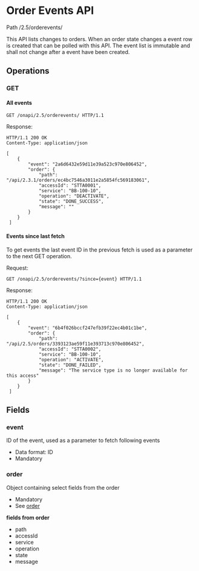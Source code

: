 # Order Events API
Path /2.5/orderevents/

This API lists changes to orders. When an order state changes a event row is created that can be polled with this API. 
The event list is immutable and shall not change after a event have been created.

## Operations 

### GET

#### All events
```http
GET /onapi/2.5/orderevents/ HTTP/1.1
```

Response:
```http
HTTP/1.1 200 OK
Content-Type: application/json

[
    {
        "event": "2a6d6432e59d11e39a523c970e806452",
        "order": {
            "path": "/api/2.3.1/orders/ec4bc7546a3011e2a5854fc569183061",
            "accessId": "STTA0001",
            "service": "BB-100-10",
            "operation": "DEACTIVATE",
            "state": "DONE_SUCCESS",
            "message": ""
        }
    }
 ]
```

#### Events since last fetch
To get events the last event ID in the previous fetch is used as a parameter to the next GET operation.

Request:
```http
GET /onapi/2.5/orderevents/?since={event} HTTP/1.1
```

Response:
```http
HTTP/1.1 200 OK
Content-Type: application/json

[
    {
        "event": "6b4f026bccf247efb39f22ec4b01c1be",
        "order": {
            "path": "/api/2.5/orders/3393123ae59f11e393713c970e806452",
            "accessId": "STTA0002",
            "service": "BB-100-10",
            "operation": "ACTIVATE",
            "state": "DONE_FAILED",
            "message": "The service type is no longer available for this access"
        }
    }
 ]
```

## Fields

### event
ID of the event, used as a parameter to fetch following events 

 * Data format: ID
 * Mandatory
 
### order 
Object containing select fields from the order
 * Mandatory
 * See [order](orders.md)

**fields from order**
 * path
 * accessId
 * service
 * operation
 * state
 * message

